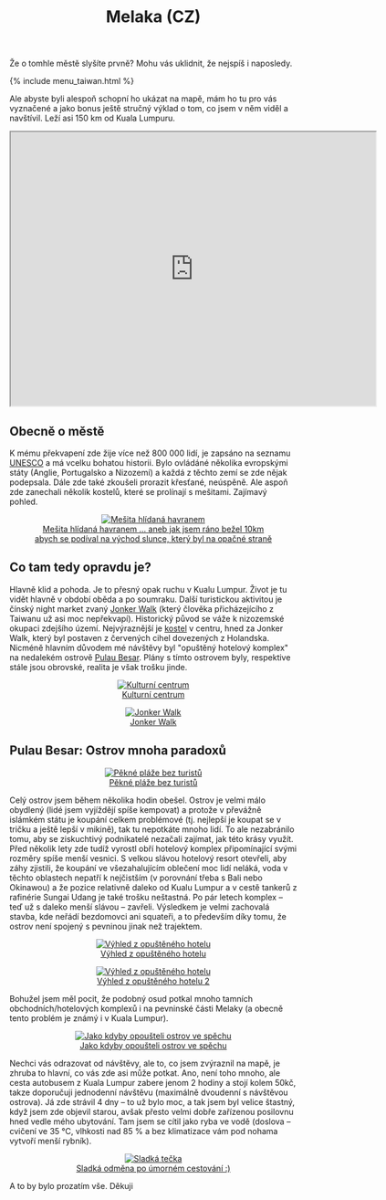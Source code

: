 ﻿---
layout: post
title: Melaka (CZ)
comments: true
---

Že o tomhle městě slyšíte prvně? Mohu vás uklidnit, že nejspíš i naposledy. 

{% include menu_taiwan.html %}

Ale abyste byli alespoň schopní ho ukázat na mapě, mám ho tu pro vás vyznačené a jako bonus ještě stručný výklad o tom, co jsem v něm viděl a navštívil. Leží asi 150 km od Kuala Lumpuru.

<iframe src="https://www.google.com/maps/d/u/0/embed?mid=12uAfcCeu1zscvXUIvDdEW0PIRlG0ckR2" width="640" height="480"></iframe>

## Obecně o městě

K mému překvapení zde žije více než 800 000 lidí, je zapsáno na seznamu <a href="http://www.malacca.ws/attractions/melaka-historic-cities.htm">UNESCO</a> a má vcelku bohatou historii. Bylo ovládáné několika evropskými státy (Anglie, Portugalsko a Nizozemí) a každá z těchto zemí se zde nějak podepsala. Dále zde také zkoušeli prorazit křesťané, neúspěně. Ale aspoň zde zanechali několik kostelů, které se prolínají s mešitami. Zajímavý pohled.

<figure align="middle">
  <a href="{{ site.baseurl }}/images/Melaka/01.JPG" data-lightbox="roadtrip">
    <img src="{{ site.baseurl }}/images/Melaka/01.JPG" alt="Mešita hlídaná havranem" title="Mešita hlídaná havranem"/>
    <figcaption>Mešita hlídaná havranem ... aneb jak jsem ráno bežel 10km abych se podíval na východ slunce, který byl na opačné straně</figcaption>
  </a>
</figure>



## Co tam tedy opravdu je?

Hlavně klid a pohoda. Je to přesný opak ruchu v Kualu Lumpur. Život je tu vidět hlavně v období oběda a po soumraku. Další turistickou aktivitou je čínský night market zvaný <a href="https://en.wikipedia.org/wiki/Jonker_Walk">Jonker Walk</a> (který člověka přicházejícího z Taiwanu už asi moc nepřekvapí). Historický původ se váže k nizozemské okupaci zdejšího území. Nejvýraznější je <a href="http://www.mahalo.cz/malajsie/destinace-malajsie/malajsky-poloostrov/christ-church.html">kostel</a> v centru, hned za Jonker Walk, který byl postaven z červených cihel dovezených z Holandska. Nicméně hlavním důvodem mé návštěvy byl "opuštěný hotelový komplex" na nedalekém ostrově <a href="https://en.wikipedia.org/wiki/Big_Island,_Malaysia">Pulau Besar</a>. Plány s tímto ostrovem byly, respektive stále jsou obrovské, realita je však trošku jinde.

<figure align="middle">
  <a href="{{ site.baseurl }}/images/Melaka/02.JPG" data-lightbox="roadtrip">
    <img src="{{ site.baseurl }}/images/Melaka/02.JPG" alt="Kulturní centrum" title="Kulturní centrum" />
  <figcaption>Kulturní centrum</figcaption>
  </a>
</figure>

<figure align="middle">
  <a href="{{ site.baseurl }}/images/Melaka/03.JPG" data-lightbox="roadtrip">
    <img src="{{ site.baseurl }}/images/Melaka/03.JPG" alt="Jonker Walk" title="Jonker Walk" />
  <figcaption>Jonker Walk</figcaption>
  </a>
</figure>

## Pulau Besar: Ostrov mnoha paradoxů

<figure align="middle">
  <a href="{{ site.baseurl }}/images/Melaka/04.JPG" data-lightbox="roadtrip">
    <img src="{{ site.baseurl }}/images/Melaka/04.JPG" alt="Pěkné pláže bez turistů" title="Pěkné pláže bez turistů" />
  <figcaption>Pěkné pláže bez turistů</figcaption>
  </a>
</figure>

Celý ostrov jsem během několika hodin obešel. Ostrov je velmi málo obydlený (lidé jsem vyjíždějí spíše kempovat) a protože v převážně islámkém státu je koupání celkem problémové (tj. nejlepší je koupat se v tričku a ještě lepší v mikině), tak tu nepotkáte mnoho lidí. To ale nezabránilo tomu, aby se ziskuchtivý podnikatelé nezačali zajímat, jak této krásy využít. Před několik lety zde tudíž vyrostl obří hotelový komplex připomínající svými rozměry spíše menší vesnici. S velkou slávou hotelový resort otevřeli, aby záhy zjistili, že koupání ve všezahalujícím oblečení moc lidí neláká, voda v těchto oblastech nepatří k nejčistším (v porovnání třeba s Bali nebo Okinawou) a že pozice relativně daleko od Kualu Lumpur a v cestě tankerů z rafinérie Sungai Udang je také trošku neštastná. Po pár letech komplex – teď už s daleko menší slávou – zavřeli. Výsledkem je velmi zachovalá stavba, kde neřádí bezdomovci ani squateři, a to především díky tomu, že ostrov není spojený s pevninou jinak než trajektem. 

<figure align="middle">
  <a href="{{ site.baseurl }}/images/Melaka/06.JPG" data-lightbox="roadtrip">
    <img src="{{ site.baseurl }}/images/Melaka/06.JPG" alt="Výhled z opuštěného hotelu" title="Výhled z opuštěného hotelu" />
  <figcaption>Výhled z opuštěného hotelu</figcaption>
  </a>
</figure>

<figure align="middle">
  <a href="{{ site.baseurl }}/images/Melaka/07.JPG" data-lightbox="roadtrip">
    <img src="{{ site.baseurl }}/images/Melaka/07.JPG" alt="Výhled z opuštěného hotelu" title="Výhled z opuštěného hotelu" />
  <figcaption>Výhled z opuštěného hotelu 2</figcaption>
  </a>
</figure>

Bohužel jsem měl pocit, že podobný osud potkal mnoho tamních obchodních/hotelových komplexů i na pevninské části Melaky (a obecně tento problém je známý i v Kuala Lumpur). 

<figure align="middle">
  <a href="{{ site.baseurl }}/images/Melaka/08.JPG" data-lightbox="roadtrip">
    <img src="{{ site.baseurl }}/images/Melaka/08.jpg" alt="Jako kdyby opoušteli ostrov ve spěchu" title="Jako kdyby opoušteli ostrov ve spěchu" />
  <figcaption>Jako kdyby opoušteli ostrov ve spěchu</figcaption>
  </a>
</figure>

Nechci vás odrazovat od návštěvy, ale to, co jsem zvýraznil na mapě, je zhruba to hlavní, co vás zde asi může potkat. Ano, není toho mnoho, ale cesta autobusem z Kuala Lumpur zabere jenom 2 hodiny a stojí kolem 50kč, takze doporučuji jednodenní návštěvu (maximálně dvoudenní s návštěvou ostrova). Já zde strávil 4 dny – to už bylo moc, a tak jsem byl velice štastný, když jsem zde objevil starou, avšak přesto velmi dobře zařízenou posilovnu hned vedle mého ubytování. Tam jsem se cítil jako ryba ve vodě (doslova – cvičení ve 35 °C, vlhkosti nad 85 % a bez klimatizace vám pod nohama vytvoří menší rybník). 

<figure align="middle">
  <a href="{{ site.baseurl }}/images/Melaka/09.JPG" data-lightbox="roadtrip">
    <img src="{{ site.baseurl }}/images/Melaka/09.jpg" alt="Sladká tečka" title="Sladká tečka" />
  <figcaption>Sladká odměna po úmorném cestování :)</figcaption>
  </a>
</figure>

A to by bylo prozatím vše. Děkuji

